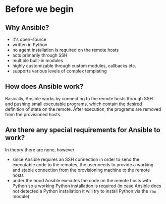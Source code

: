 # Before we begin

## Why Ansible?

* it's open-source
* written in Python
* no agent installation is required on the remote hosts
* acts primarily through SSH
* multiple built-in modules
* highly customizable through custom modules, callbacks etc.
* supports various levels of complex templating

## How does Ansible work?

Basically, Ansible works by connecting to the remote hosts through SSH and pushing small executable programs, which contain the desired definition of state on the remote. After execution, the programs are removed from the provisioned hosts.


## Are there any special requirements for Ansible to work?

In theory there are none, however

* since Ansible requires an SSH connection in order to send the executable code to the remotes, the user needs to provide a working and stable connection from the provisioning machine to the remote hosts
* under the hood Ansible executes the code on the remote hosts with Python so a working Python installation is required (in case Ansible does not detected a Python installation it will try to install Python via the `raw` module)
